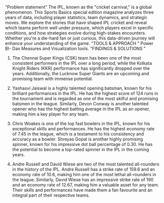 "Problem statement" 
The IPL, known as the "cricket carnival," is a global phenomenon. This Sports Basics special edition magazine analyzes three years of data, including player statistics, team dynamics, and strategic moves. We explore the stories that have shaped IPL cricket and reveal which teams perform well under pressure, which players excel in specific conditions, and how strategies evolve during high-stakes encounters. Whether you're a die-hard fan or just curious, this data-driven journey will enhance your understanding of the game.
"TOOLS & APPROACH "
Power BI- Dax Measures and Visualization tools.
 "FINDINGS & SOLUTIONS "
1. The Chennai Super Kings (CSK) team has been one of the most consistent performers in the IPL over a long period, while the Kolkata Knight Riders (KKR) performance has significantly dropped over the years. Additionally, the Lucknow Super Giants are an upcoming and promising team with immense potential.
2. Yashasvi Jaiswal is a highly talented opening batsman, known for his brilliant performances in the IPL. He has the highest score of 124 runs in the tournament and is regarded as one of the most skilful and promising batsmen in the league. Similarly, Devon Conway is another talented opener who has the highest batting average in the IPL as an opener, making him a key player for any team.

3. Chris Woakes is one of the top fast bowlers in the IPL, known for his exceptional skills and performances. He has the highest economy rate of 7.45 in the league, which is a testament to his consistency and accuracy as a bowler. Shreyas Gopal is another highly promising spinner, known for his impressive dot ball percentage of 0.30. He has the potential to become a top-rated spinner in the IPL in the coming years.

4. Andre Russell and David Wiese are two of the most talented all-rounders in the history of the IPL. Andre Russell has a strike rate of 159.6 and an economy rate of 10.6, making him one of the most lethal all-rounders in the league. Similarly, David Wiese has an impressive strike rate of 190 and an economy rate of 12.67, making him a valuable asset for any team. Their skills and performances have made them a fan favourite and an integral part of their respective teams.

